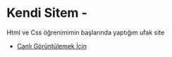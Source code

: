 # Kendi Sitem -

Html ve Css öğrenimimin başlarında yaptığım ufak site


- [Canlı Görüntülemek İçin](https://murat-candan.netlify.app/)


```
